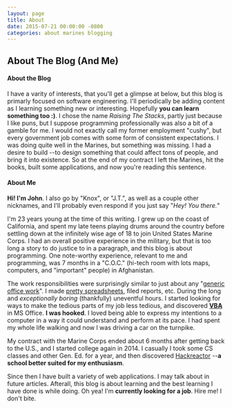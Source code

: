 ```yaml
---
layout: page
title: About
date: 2015-07-21 00:00:00 -0800
categories: about marines blogging
---
```


## About The Blog (And Me)

#### About the Blog

I have a varity of interests, that you'll get a glimpse at below, but this blog is primarly focused on software engineering. I'll periodically be adding content as I learning something new or interesting. Hopefully **you can learn something too :)**. I chose the name *Raising The Stacks*, partly just because I like puns, but I suppose programming professionally was also a bit of a gamble for me. I would not exactly call my former employment "cushy", but every government job comes with some form of consistent expectations. I was doing quite well in the Marines, but something was missing. I had a desire to build --to design something that could affect tons of people, and bring it into existence. So at the end of my contract I left the Marines, hit the books, built some applications, and now you're reading this sentence.

#### About Me

**Hi! I'm John**. I also go by "Knox", or "J.T.", as well as a couple
other nicknames, and I'll probably even respond if you just say "*Hey!
You there.*"

I'm 23 years young at the time of this writing. I grew up on the coast
of California, and spent my late teens playing drums around the country
before settling down at the infinitely wise age of 18 to join United
States Marine Corps. I had an overall positive experience in the
military, but that is too long a story to do justice to in a paragraph,
and this blog is about programming. One note-worthy experience, relevant
to me and programming, was 7 months in a "C.O.C." (hi-tech room with
lots maps, computers, and "important" people) in Afghanistan.

The work responsibilities were surprisingly similar to just about any
"[generic office work](https://imgflip.com/gif/b8nve)". I made [pretty
spreadsheets](https://worklifebalenciaga.wordpress.com/tag/efficiency/),
filed reports, etc. During the long and *exceptionally boring*
(thankfully) uneventful hours. I started looking for ways to make the
tedious parts of my job less tedious, and discovered
[**VBA**](http://chandoo.org/wp/2011/08/29/introduction-to-vba-macros/)
in MS Office. **I was hooked**. I loved being able to express my
intentions to a computer in a way it could understand and perform at its
pace. I had spent my whole life walking and now I was driving a car on
the turnpike.

My contract with the Marine Corps ended about 6 months after getting
back to the U.S., and I started college again in 2014. I casually I took
some CS classes and other Gen. Ed. for a year, and then discovered
[Hackreactor](http://www.hackreactor.com) --**a school better suited for
my enthusiasm**.

Since then I have built a variety of web applications. I may talk about in future articles. Afterall, this blog is about learning and the best learning I have done is while doing. Oh yea! I'm **currently looking for a job**. Hire me! I don't bite.

